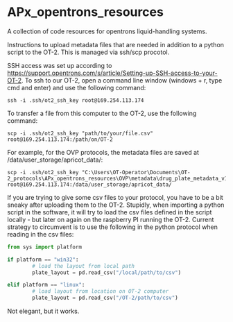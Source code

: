 # APx_opentrons_resources
A collection of code resources for opentrons liquid-handling systems.

Instructions to upload metadata files that are needed in addition to a python script to the OT-2. This is managed via ssh/scp procotol.

SSH access was set up according to https://support.opentrons.com/s/article/Setting-up-SSH-access-to-your-OT-2. To ssh to our OT-2, open a command line window (windows + r, type cmd and enter) and use the following command:

```
ssh -i .ssh/ot2_ssh_key root@169.254.113.174
```

To transfer a file from this computer to the OT-2, use the following command:

```
scp -i .ssh/ot2_ssh_key "path/to/your/file.csv" root@169.254.113.174:/path/on/OT-2
```

For example, for the OVP protocols, the metadata files are saved at /data/user_storage/apricot_data/:

```
scp -i .ssh/ot2_ssh_key "C:\Users\OT-Operator\Documents\OT-2_protocols\APx_opentrons_resources\OVP\metadata\drug_plate_metadata_v1.3.csv" root@169.254.113.174:/data/user_storage/apricot_data/
```

If you are trying to give some csv files to your protocol, you have to be a bit sneaky after uploading them to the OT-2. Stupidly, when importing a python script in the software, it will try to load the csv files defined in the script locally - but later on again on the raspberry PI running the OT-2. Current strategy to circumvent is to use the following in the python protocol when reading in the csv files:

```python
from sys import platform

if platform == "win32":
        # load the layout from local path
        plate_layout = pd.read_csv("/local/path/to/csv")

elif platform == "linux":
        # load layout from location on OT-2 computer
        plate_layout = pd.read_csv("/OT-2/path/to/csv")
```

Not elegant, but it works.

